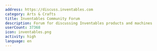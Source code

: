 ```yaml
---
address: https://discuss.inventables.com
category: Arts & Crafts
title: Inventables Community Forum
description: Forum for discussing Inventables products and machines
userCount: 37368
icon: inventables.png
activity: high
language: en
---
```

